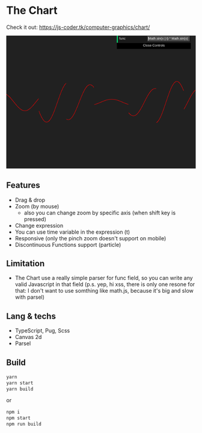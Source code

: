 # The Chart

Check it out: https://js-coder.tk/computer-graphics/chart/

![The Chart Example](./src/assets/chart.png)

## Features

- Drag & drop
- Zoom (by mouse)
  - also you can change zoom by specific axis (when shift key is pressed)
- Change expression
- You can use time variable in the expression (t)
- Responsive (only the pinch zoom doesn't support on mobile)
- Discontinuous Functions support (particle)

## Limitation

- The Chart use a really simple parser for func field, so you can write any valid Javascript in that field (p.s. yep, hi xss, there is only one resone for that: I don't want to use somthing like math.js, because it's big and slow with parsel)

## Lang & techs

- TypeScript, Pug, Scss
- Canvas 2d
- Parsel

## Build

```console
yarn
yarn start
yarn build
```

or

```console
npm i
npm start
npm run build
```
